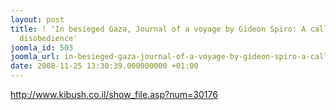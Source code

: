 ```yaml
---
layout: post
title: ! 'In besieged Gaza, Journal of a voyage by Gideon Spiro: A call for civil
  disobedience'
joomla_id: 503
joomla_url: in-besieged-gaza-journal-of-a-voyage-by-gideon-spiro-a-call-for-civil-disobedience
date: 2008-11-25 13:30:39.000000000 +01:00
---
```

<p><a href="http://www.kibush.co.il/show_file.asp?num=30176">http://www.kibush.co.il/show_file.asp?num=30176</a></p>
